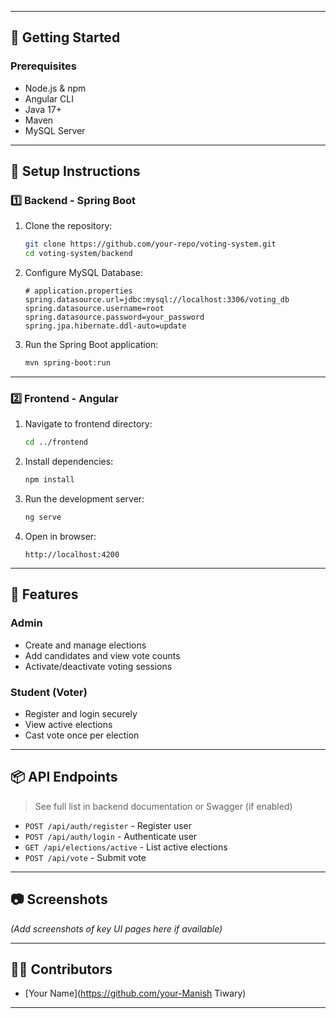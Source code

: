 
---

## 🚀 Getting Started

### Prerequisites

- Node.js & npm
- Angular CLI
- Java 17+
- Maven
- MySQL Server

---

## 🔧 Setup Instructions

### 1️⃣ Backend - Spring Boot

1. Clone the repository:
    ```bash
    git clone https://github.com/your-repo/voting-system.git
    cd voting-system/backend
    ```

2. Configure MySQL Database:
    ```properties
    # application.properties
    spring.datasource.url=jdbc:mysql://localhost:3306/voting_db
    spring.datasource.username=root
    spring.datasource.password=your_password
    spring.jpa.hibernate.ddl-auto=update
    ```

3. Run the Spring Boot application:
    ```bash
    mvn spring-boot:run
    ```

---

### 2️⃣ Frontend - Angular

1. Navigate to frontend directory:
    ```bash
    cd ../frontend
    ```

2. Install dependencies:
    ```bash
    npm install
    ```

3. Run the development server:
    ```bash
    ng serve
    ```

4. Open in browser:
    ```
    http://localhost:4200
    ```

---

## 🔐 Features

### Admin
- Create and manage elections
- Add candidates and view vote counts
- Activate/deactivate voting sessions

### Student (Voter)
- Register and login securely
- View active elections
- Cast vote once per election

---

## 📦 API Endpoints

> See full list in backend documentation or Swagger (if enabled)

- `POST /api/auth/register` - Register user
- `POST /api/auth/login` - Authenticate user
- `GET /api/elections/active` - List active elections
- `POST /api/vote` - Submit vote

---

## 📷 Screenshots

*(Add screenshots of key UI pages here if available)*
    
---

## 🧑‍💻 Contributors

- [Your Name](https://github.com/your-Manish Tiwary)

---

